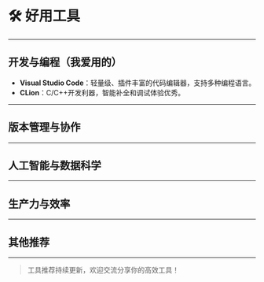 # **🛠️ 好用工具**

---

## 开发与编程（我爱用的）

- **Visual Studio Code**：轻量级、插件丰富的代码编辑器，支持多种编程语言。
- **CLion**：C/C++开发利器，智能补全和调试体验优秀。

---

## 版本管理与协作


---

## 人工智能与数据科学


---

## 生产力与效率


---

## 其他推荐



---

> 工具推荐持续更新，欢迎交流分享你的高效工具！
